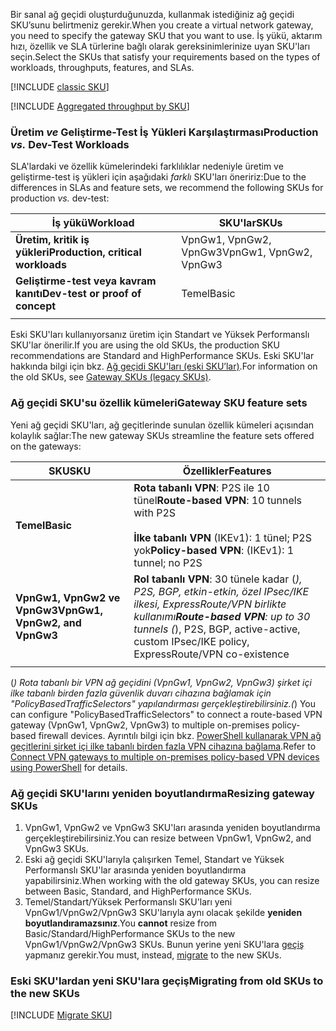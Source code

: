 <span data-ttu-id="8e294-101">Bir sanal ağ geçidi oluşturduğunuzda, kullanmak istediğiniz ağ geçidi SKU’sunu belirtmeniz gerekir.</span><span class="sxs-lookup"><span data-stu-id="8e294-101">When you create a virtual network gateway, you need to specify the gateway SKU that you want to use.</span></span> <span data-ttu-id="8e294-102">İş yükü, aktarım hızı, özellik ve SLA türlerine bağlı olarak gereksinimlerinize uyan SKU'ları seçin.</span><span class="sxs-lookup"><span data-stu-id="8e294-102">Select the SKUs that satisfy your requirements based on the types of workloads, throughputs, features, and SLAs.</span></span>

[!INCLUDE [classic SKU](./vpn-gateway-classic-sku-support-include.md)]

[!INCLUDE [Aggregated throughput by SKU](./vpn-gateway-table-gwtype-aggtput-include.md)]

###  <span data-ttu-id="8e294-103"><a name="workloads"></a>Üretim *ve* Geliştirme-Test İş Yükleri Karşılaştırması</span><span class="sxs-lookup"><span data-stu-id="8e294-103"><a name="workloads"></a>Production *vs.* Dev-Test Workloads</span></span>

<span data-ttu-id="8e294-104">SLA'lardaki ve özellik kümelerindeki farklılıklar nedeniyle üretim ve geliştirme-test iş yükleri için aşağıdaki *farklı*  SKU'ları öneririz:</span><span class="sxs-lookup"><span data-stu-id="8e294-104">Due to the differences in SLAs and feature sets, we recommend the following SKUs for production *vs.* dev-test:</span></span>

| <span data-ttu-id="8e294-105">**İş yükü**</span><span class="sxs-lookup"><span data-stu-id="8e294-105">**Workload**</span></span>                       | <span data-ttu-id="8e294-106">**SKU'lar**</span><span class="sxs-lookup"><span data-stu-id="8e294-106">**SKUs**</span></span>               |
| ---                                | ---                    |
| <span data-ttu-id="8e294-107">**Üretim, kritik iş yükleri**</span><span class="sxs-lookup"><span data-stu-id="8e294-107">**Production, critical workloads**</span></span> | <span data-ttu-id="8e294-108">VpnGw1, VpnGw2, VpnGw3</span><span class="sxs-lookup"><span data-stu-id="8e294-108">VpnGw1, VpnGw2, VpnGw3</span></span> |
| <span data-ttu-id="8e294-109">**Geliştirme-test veya kavram kanıtı**</span><span class="sxs-lookup"><span data-stu-id="8e294-109">**Dev-test or proof of concept**</span></span>   | <span data-ttu-id="8e294-110">Temel</span><span class="sxs-lookup"><span data-stu-id="8e294-110">Basic</span></span>                  |
|                                    |                        |

<span data-ttu-id="8e294-111">Eski SKU'ları kullanıyorsanız üretim için Standart ve Yüksek Performanslı SKU'lar önerilir.</span><span class="sxs-lookup"><span data-stu-id="8e294-111">If you are using the old SKUs, the production SKU recommendations are Standard and HighPerformance SKUs.</span></span> <span data-ttu-id="8e294-112">Eski SKU'lar hakkında bilgi için bkz. [Ağ geçidi SKU'ları (eski SKU’lar)](../articles/vpn-gateway/vpn-gateway-about-skus-legacy.md).</span><span class="sxs-lookup"><span data-stu-id="8e294-112">For information on the old SKUs, see [Gateway SKUs (legacy SKUs)](../articles/vpn-gateway/vpn-gateway-about-skus-legacy.md).</span></span>

###  <span data-ttu-id="8e294-113"><a name="feature"></a>Ağ geçidi SKU'su özellik kümeleri</span><span class="sxs-lookup"><span data-stu-id="8e294-113"><a name="feature"></a>Gateway SKU feature sets</span></span>

<span data-ttu-id="8e294-114">Yeni ağ geçidi SKU'ları, ağ geçitlerinde sunulan özellik kümeleri açısından kolaylık sağlar:</span><span class="sxs-lookup"><span data-stu-id="8e294-114">The new gateway SKUs streamline the feature sets offered on the gateways:</span></span>

| <span data-ttu-id="8e294-115">**SKU**</span><span class="sxs-lookup"><span data-stu-id="8e294-115">**SKU**</span></span>| <span data-ttu-id="8e294-116">**Özellikler**</span><span class="sxs-lookup"><span data-stu-id="8e294-116">**Features**</span></span>|
| ---    | ---         |
|<span data-ttu-id="8e294-117">**Temel**</span><span class="sxs-lookup"><span data-stu-id="8e294-117">**Basic**</span></span>   | <span data-ttu-id="8e294-118">**Rota tabanlı VPN**: P2S ile 10 tünel</span><span class="sxs-lookup"><span data-stu-id="8e294-118">**Route-based VPN**: 10 tunnels with P2S</span></span><br><br><span data-ttu-id="8e294-119">**İlke tabanlı VPN** (IKEv1): 1 tünel; P2S yok</span><span class="sxs-lookup"><span data-stu-id="8e294-119">**Policy-based VPN**: (IKEv1): 1 tunnel; no P2S</span></span>|
| <span data-ttu-id="8e294-120">**VpnGw1, VpnGw2 ve VpnGw3**</span><span class="sxs-lookup"><span data-stu-id="8e294-120">**VpnGw1, VpnGw2, and VpnGw3**</span></span> | <span data-ttu-id="8e294-121">**Rol tabanlı VPN**: 30 tünele kadar (*), P2S, BGP, etkin-etkin, özel IPsec/IKE ilkesi, ExpressRoute/VPN birlikte kullanımı</span><span class="sxs-lookup"><span data-stu-id="8e294-121">**Route-based VPN**: up to 30 tunnels (*), P2S, BGP, active-active, custom IPsec/IKE policy, ExpressRoute/VPN co-existence</span></span> |
|        |             |

<span data-ttu-id="8e294-122">(*) Rota tabanlı bir VPN ağ geçidini (VpnGw1, VpnGw2, VpnGw3) şirket içi ilke tabanlı birden fazla güvenlik duvarı cihazına bağlamak için "PolicyBasedTrafficSelectors" yapılandırması gerçekleştirebilirsiniz.</span><span class="sxs-lookup"><span data-stu-id="8e294-122">(*) You can configure "PolicyBasedTrafficSelectors" to connect a route-based VPN gateway (VpnGw1, VpnGw2, VpnGw3) to multiple on-premises policy-based firewall devices.</span></span> <span data-ttu-id="8e294-123">Ayrıntılı bilgi için bkz. [PowerShell kullanarak VPN ağ geçitlerini şirket içi ilke tabanlı birden fazla VPN cihazına bağlama](../articles/vpn-gateway/vpn-gateway-connect-multiple-policybased-rm-ps.md).</span><span class="sxs-lookup"><span data-stu-id="8e294-123">Refer to [Connect VPN gateways to multiple on-premises policy-based VPN devices using PowerShell](../articles/vpn-gateway/vpn-gateway-connect-multiple-policybased-rm-ps.md) for details.</span></span>

###  <span data-ttu-id="8e294-124"><a name="resize"></a>Ağ geçidi SKU'larını yeniden boyutlandırma</span><span class="sxs-lookup"><span data-stu-id="8e294-124"><a name="resize"></a>Resizing gateway SKUs</span></span>

1. <span data-ttu-id="8e294-125">VpnGw1, VpnGw2 ve VpnGw3 SKU'ları arasında yeniden boyutlandırma gerçekleştirebilirsiniz.</span><span class="sxs-lookup"><span data-stu-id="8e294-125">You can resize between VpnGw1, VpnGw2, and VpnGw3 SKUs.</span></span>
2. <span data-ttu-id="8e294-126">Eski ağ geçidi SKU'larıyla çalışırken Temel, Standart ve Yüksek Performanslı SKU'lar arasında yeniden boyutlandırma yapabilirsiniz.</span><span class="sxs-lookup"><span data-stu-id="8e294-126">When working with the old gateway SKUs, you can resize between Basic, Standard, and HighPerformance SKUs.</span></span>
2. <span data-ttu-id="8e294-127">Temel/Standart/Yüksek Performanslı SKU'ları yeni VpnGw1/VpnGw2/VpnGw3 SKU'larıyla aynı olacak şekilde **yeniden boyutlandıramazsınız**.</span><span class="sxs-lookup"><span data-stu-id="8e294-127">You **cannot** resize from Basic/Standard/HighPerformance SKUs to the new VpnGw1/VpnGw2/VpnGw3 SKUs.</span></span> <span data-ttu-id="8e294-128">Bunun yerine yeni SKU'lara [geçiş](#migrate) yapmanız gerekir.</span><span class="sxs-lookup"><span data-stu-id="8e294-128">You must, instead, [migrate](#migrate) to the new SKUs.</span></span>

###  <span data-ttu-id="8e294-129"><a name="migrate"></a>Eski SKU'lardan yeni SKU'lara geçiş</span><span class="sxs-lookup"><span data-stu-id="8e294-129"><a name="migrate"></a>Migrating from old SKUs to the new SKUs</span></span>

[!INCLUDE [Migrate SKU](./vpn-gateway-migrate-legacy-sku-include.md)]
